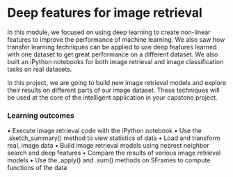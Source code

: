 # Deep features for image retrieval

In this module, we focused on using deep learning to create non-linear features to improve the performance of machine learning. We also saw how transfer learning techniques can be applied to use deep features learned with one dataset to get great performance on a different dataset. We also built an iPython notebooks for both image retrieval and image classification tasks on real datasets.

In this project, we are going to build new image retrieval models and explore their results on different parts of our image dataset. These techniques will be used at the core of the intelligent application in your capstone project.

### Learning outcomes

  •	Execute image retrieval code with the iPython notebook
  •	Use the .sketch_summary() method to view statistics of data
  •	Load and transform real, image data
  •	Build image retrieval models using nearest neighbor search and deep features
  •	Compare the results of various image retrieval models
  •	Use the .apply() and .sum() methods on SFrames to compute functions of the data
